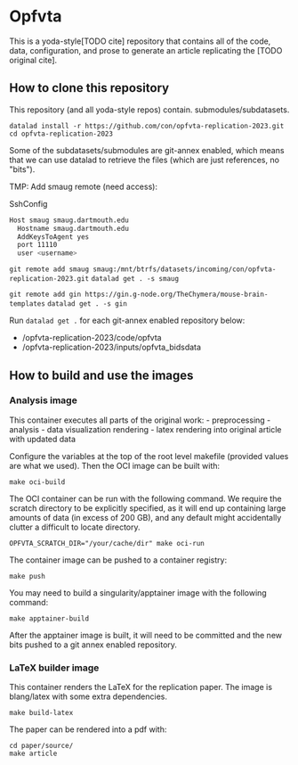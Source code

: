 # Opfvta

This is a yoda-style[TODO cite] repository that contains all of the
code, data, configuration, and prose to generate an article replicating
the [TODO original cite].

## How to clone this repository

This repository (and all yoda-style repos) contain.
submodules/subdatasets.

`datalad install -r https://github.com/con/opfvta-replication-2023.git`
`cd opfvta-replication-2023`

Some of the subdatasets/submodules are git-annex enabled, which means
that we can use datalad to retrieve the files (which are just
references, no "bits").

TMP: Add smaug remote (need access):

SshConfig
```bash
Host smaug smaug.dartmouth.edu
  Hostname smaug.dartmouth.edu
  AddKeysToAgent yes
  port 11110
  user <username>
```

<!-- TODO: should be publicly available  -->
`git remote add smaug smaug:/mnt/btrfs/datasets/incoming/con/opfvta-replication-2023.git`
`datalad get . -s smaug`

`git remote add gin https://gin.g-node.org/TheChymera/mouse-brain-templates`
`datalad get . -s gin`

Run `datalad get .` for each git-annex enabled repository below:
<!--  - /opfvta-replication-2023/ -->
 - /opfvta-replication-2023/code/opfvta
 - /opfvta-replication-2023/inputs/opfvta_bidsdata
<!-- This will eventuall be datalad get -r . but not until the osf remote is -->
<!-- updated. -->
<!--  -->

<!-- ## With datalad  -->
<!-- `pip install datalad-osf` -->
<!-- `datalad clone https://finalpushtoOSF -->

## How to build and use the images

### Analysis image

This container executes all parts of the original work:
    - preprocessing
    - analysis
    - data visualization rendering
    - latex rendering into original article with updated data

Configure the variables at the top of the root level makefile (provided
values are what we used). Then the OCI image can be built with:

`make oci-build`

The OCI container can be run with the following command.
We require the scratch directory to be explicitly specified, as it will end up containing large amounts of data (in excess of 200 GB), and any default might accidentally clutter a difficult to locate directory.

`OPFVTA_SCRATCH_DIR="/your/cache/dir" make oci-run`

The container image can be pushed to a container registry:

`make push`

You may need to build a singularity/apptainer image with the following
command:

`make apptainer-build`

After the apptainer image is built, it will need to be committed and the
new bits pushed to a git annex enabled repository.

### LaTeX builder image

This container renders the LaTeX for the replication paper. The image is
blang/latex with some extra dependencies.

```shell
make build-latex
```

The paper can be rendered into a pdf with:

```shell
cd paper/source/
make article
```
